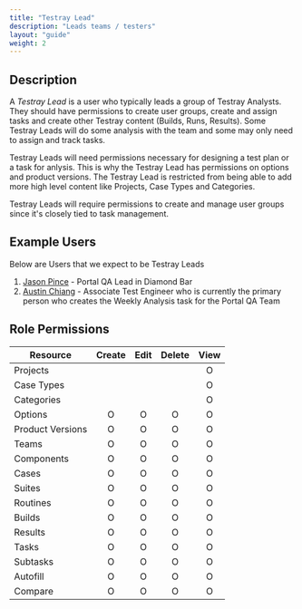 ```yaml
---
title: "Testray Lead"
description: "Leads teams / testers"
layout: "guide"
weight: 2
---
```


<article id="1">

## Description

A *Testray Lead* is a user who typically leads a group of Testray Analysts. They should have permissions to create user groups, create and assign tasks and create other Testray content (Builds, Runs, Results). Some Testray Leads will do some analysis with the team and some may only need to assign and track tasks.

Testray Leads will need permissions necessary for designing a test plan or a task for anlysis. This is why the Testray Lead has permissions on options and product versions. The Testray Lead is restricted from being able to add more high level content like Projects, Case Types and Categories.

Testray Leads will require permissions to create and manage user groups since it's closely tied to task management.

</article>

<article id="2">

## Example Users

Below are Users that we expect to be Testray Leads

1. [Jason Pince](https://loop.liferay.com/web/guest/home/-/loop/people/_jason.pince) - Portal QA Lead in Diamond Bar
1. [Austin Chiang](https://loop.liferay.com/web/guest/home/-/loop/people/_austin.chiang) - Associate Test Engineer who is currently the primary person who creates the Weekly Analysis task for the Portal QA Team

</article>

<article id="3">

## Role Permissions

| Resource         | Create  | Edit    | Delete  | View    |
| ---------------- | :-----: | :-----: | :-----: | :-----: |
| Projects         |         |         |         |       O |
| Case Types       |         |         |         |       O |
| Categories       |         |         |         |       O |
| Options          |       O |       O |       O |       O |
| Product Versions |       O |       O |       O |       O |
| Teams            |       O |       O |       O |       O |
| Components       |       O |       O |       O |       O |
| Cases            |       O |       O |       O |       O |
| Suites           |       O |       O |       O |       O |
| Routines         |       O |       O |       O |       O |
| Builds           |       O |       O |       O |       O |
| Results          |       O |       O |       O |       O |
| Tasks            |       O |       O |       O |       O |
| Subtasks         |       O |       O |       O |       O |
| Autofill         |       O |       O |       O |       O |
| Compare          |       O |       O |       O |       O |


</article>